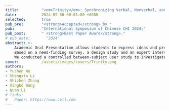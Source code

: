 ```yaml
---
title:          "<em>Trinity</em>: Synchronizing Verbal, Nonverbal, and Visual Channels to Support Academic Oral Presentation Delivery"
date:           2024-09-30 00:01:00 +0800
selected:       true
pub_pre:        "<strong>Accepted</strong> by "
pub:            "International Symposium of Chinese CHI 2024;"
pub_post:       " <strong>Best Paper Award</strong>."
# pub_date:       "2024"
abstract: >-
    Academic Oral Presentation allows students to express ideas and present research findings. However, students often face the challenge of integrating verbal, nonverbal and visual elements into the presentation.<br>
    Based on a need-finding survey, a design study and an expert interview, we proposed <em>Trinity</em>, a hybrid delivery support system that provides guidance for multichannel delivery on-the-fly.<br>
    We conducted a controlled between-subject user study to investigate the usability, effectiveness, interaction, influence, trust and collaboration of <em>Trinity</em>.
cover:          /assets/images/covers/Trinity.png
authors:
- Yuchen Wu
- Shengxin Li
- Shizhen Zhang
- Xingbo Wang
- Quan Li
# links:
#   Paper: https://www.cell.com
---
```

